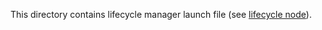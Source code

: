 This directory contains lifecycle manager launch file (see [lifecycle node](https://design.ros2.org/articles/node_lifecycle.html)).
